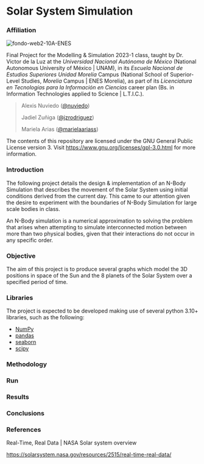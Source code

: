 # Solar System Simulation
### Affiliation
![fondo-web2-10A-ENES](https://user-images.githubusercontent.com/100146672/160222385-4576c60e-1005-4753-b34d-c5461658c11b.png)

Final Project for the Modelling & Simulation 2023-1 class, taught by Dr. Victor de la Luz at the _Universidad Nacional Autónoma de México_ (National Autonomous University of México | UNAM), in its _Escuela Nacional de Estudios Superiores Unidad Morelia_ Campus (National School of Superior-Level Studies, _Morelia_ Campus | ENES Morelia), as part of its _Licenciatura en Tecnologías para la Información en Ciencias_ career plan (Bs. in Information Technologies applied to Science | L.T.I.C.).

> Alexis Nuviedo ([@nuviedo](https://github.com/nuviedo))
> 
> Jadiel Zuñiga ([@jzrodriguez](https://github.com/jzrodriguez))
> 
> Mariela Arias ([@marielaariass](https://github.com/marielaariass))

The contents of this repository are licensed under the GNU General Public License version 3. Visit https://www.gnu.org/licenses/gpl-3.0.html for more information.

### Introduction
The following project details the design & implementation of an N-Body Simulation that describes the movement of the Solar System using initial conditions derived from the current day.
This came to our attention given the desire to experiment with the boundaries of N-Body Simulation for large scale bodies in class.

An N-Body simulation is a numerical approximation to solving the problem that arises when attempting to simulate interconnected motion between more than two physical bodies, given that their interactions do not occur in any specific order.

### Objective
The aim of this project is to produce several graphs which model the 3D positions in space of the Sun and the 8 planets of the Solar System over a specified period of time.

### Libraries
The project is expected to be developed making use of several python 3.10+ libraries, such as the following:

* [NumPy](https://numpy.org/)
* [pandas](https://pandas.pydata.org/)
* [seaborn](http://seaborn.pydata.org/)
* [scipy](https://scipy.org/)

### Methodology


### Run

### Results

### Conclusions

### References
Real-Time, Real Data | NASA Solar system overview

https://solarsystem.nasa.gov/resources/2515/real-time-real-data/


